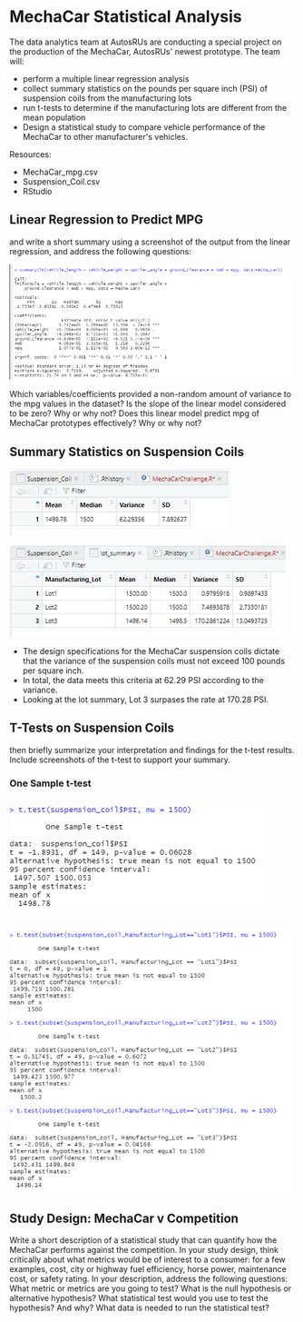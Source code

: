 # MechaCar Statistical Analysis
 The data analytics team at AutosRUs are conducting a special project on the production of the MechaCar, AutosRUs' newest prototype. 
 The team will:
  - perform a multiple linear regression analysis 
  - collect summary statistics on the pounds per square inch (PSI) of suspension coils from the manufacturing lots
  - run t-tests to determine if the manufacturing lots are different from the mean population
  - Design a statistical study to compare vehicle performance of the MechaCar to other manufacturer's vehicles. 
  
Resources:
  - MechaCar_mpg.csv
  - Suspension_Coil.csv
  - RStudio
 
## Linear Regression to Predict MPG
and write a short summary using a screenshot of the output from the linear regression, and address the following questions:

![linreg](img/LinearReg.PNG)

Which variables/coefficients provided a non-random amount of variance to the mpg values in the dataset?
Is the slope of the linear model considered to be zero? Why or why not?
Does this linear model predict mpg of MechaCar prototypes effectively? Why or why not?

## Summary Statistics on Suspension Coils

![totalsummary](img/totalsummary.png)

![lotsummary](img/lotsummary.png)
- The design specifications for the MechaCar suspension coils dictate that the variance of the suspension coils must not exceed 100 pounds per square inch. 
- In total, the data meets this criteria at 62.29 PSI according to the variance.  
- Looking at the lot summary, Lot 3 surpases the rate at 170.28 PSI. 


## T-Tests on Suspension Coils 
then briefly summarize your interpretation and findings for the t-test results. Include screenshots of the t-test to support your summary.
### One Sample t-test 
![t-test](img/t-testpng.png)
- 

![t-test-subset](img/t-test-subset.png)

## Study Design: MechaCar v Competition
Write a short description of a statistical study that can quantify how the MechaCar performs against the competition. In your study design, think critically about what metrics would be of interest to a consumer: for a few examples, cost, city or highway fuel efficiency, horse power, maintenance cost, or safety rating.
In your description, address the following questions:
What metric or metrics are you going to test?
What is the null hypothesis or alternative hypothesis?
What statistical test would you use to test the hypothesis? And why?
What data is needed to run the statistical test?
